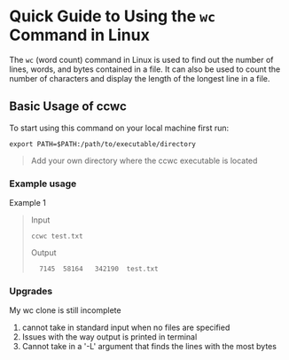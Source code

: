 # Quick Guide to Using the `wc` Command in Linux

The `wc` (word count) command in Linux is used to find out the number of lines, words, and bytes contained in a file. It can also be used to count the number of characters and display the length of the longest line in a file.

## Basic Usage of ccwc

To start using this command on your local machine first run:

`export PATH=$PATH:/path/to/executable/directory`

> Add your own directory where the ccwc executable is located

### Example usage

Example 1

> Input
>
> `ccwc test.txt`
>
> Output
>
> `  7145  58164   342190  test.txt`

### Upgrades

My wc clone is still incomplete

1. cannot take in standard input when no files are specified
2. Issues with the way output is printed in terminal
3. Cannot take in a '-L' argument that finds the lines with the most bytes
